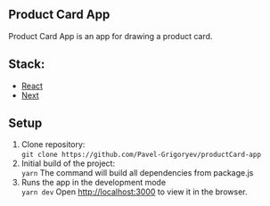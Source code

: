 ## Product Card App

Product Card App is an app for drawing a product card.

## Stack:

- [React](https://reactjs.org/)
- [Next](https://nextjs.org/)

## Setup

1. Clone repository:  
   `git clone https://github.com/Pavel-Grigoryev/productCard-app`
2. Initial build of the project:  
   `yarn` The command will build all dependencies from package.js
3. Runs the app in the development mode  
   `yarn dev`
   Open [http://localhost:3000](http://localhost:3000) to view it in the browser.
